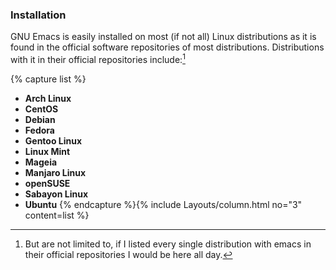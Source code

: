 ### Installation
GNU Emacs is easily installed on most (if not all) Linux distributions as it is found in the official software repositories of most distributions. Distributions with it in their official repositories include:[^1]

{% capture list %}
* **Arch Linux**
* **CentOS**
* **Debian**
* **Fedora**
* **Gentoo Linux**
* **Linux Mint**
* **Mageia**
* **Manjaro Linux**
* **openSUSE**
* **Sabayon Linux**
* **Ubuntu**
{% endcapture %}{% include Layouts/column.html no="3" content=list %}

[^1]: But are not limited to, if I listed every single distribution with emacs in their official repositories I would be here all day.
